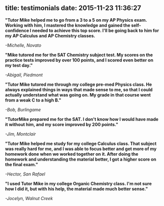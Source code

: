 title: testimonials
date: 2015-11-23 11:36:27
---

**"Tutor Mike helped me to go from a 3 to a 5 on my AP Physics exam. Working with him, I mastered the knowledge and gained the self-confidence I needed to achieve this top score. I'll be going back to him for my AP Calculus and AP Chemistry classes.**

*-Michelle, Novato*

**"Mike tutored me for the SAT Chemistry subject test. My scores on the practice tests improved by over 100 points, and I scored even better on my test day."**

*-Abigail, Piedmont*

**"Tutor Mike tutored me through my college pre-med Physics class. He always explained things in ways that made sense to me, so that I could actually understand what was going on. My grade in that course went from a weak C to a high B."**

*-Bob, Burlingame*

**"TutorMike prepared me for the SAT. I don't know how I would have made it without him, and my score improved by 200 points."**

*-Jim, Montclair*

**"Tutor Mike helped me study for my college Calculus class. That subject was really hard for me, and I was able to focus better and get more of my homework done when we worked together on it. After doing the homework and understanding the material better, I got a higher score on the final exam."**

*-Hector, San Rafael*

**"I used Tutor Mike in my college Organic Chemistry class. I'm not sure how I did it, but with his help, the material made much better sense."**

*-Jocelyn, Walnut Creek*

